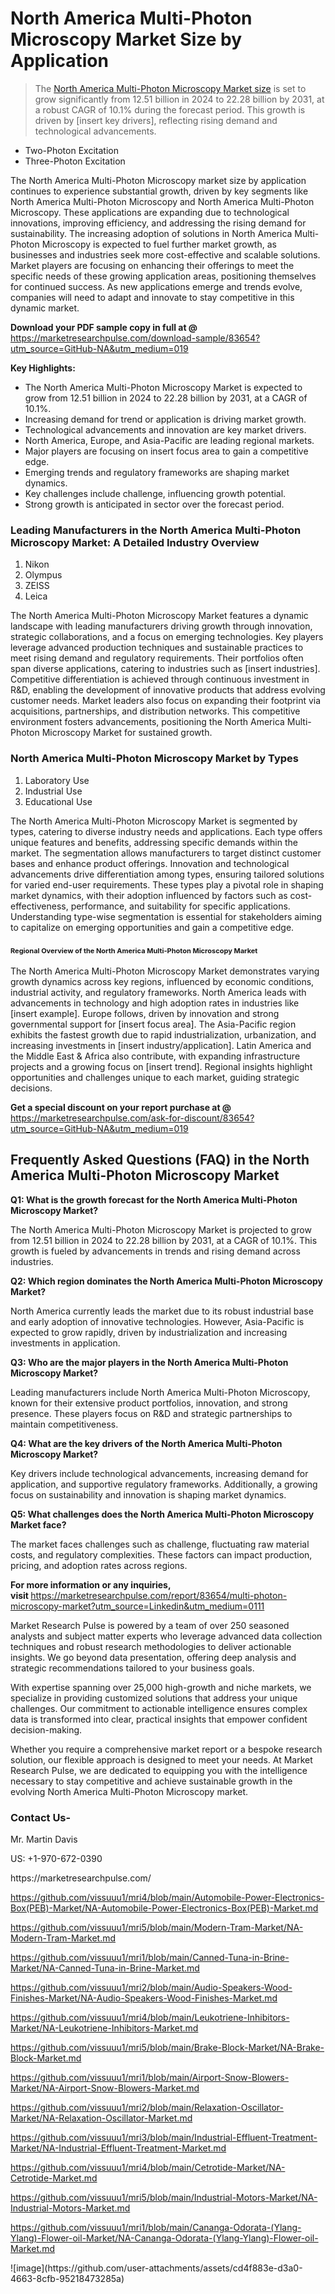<h1>North America Multi-Photon Microscopy Market&nbsp;Size by Application</h1><blockquote><p>The <a href="https://marketresearchpulse.com/download-sample/83654?utm_source=GitHub-NA&amp;utm_medium=019">North America Multi-Photon Microscopy Market size</a> is set to grow significantly from 12.51 billion in 2024 to 22.28 billion by 2031, at a robust CAGR of 10.1% during the forecast period. This growth is driven by [insert key drivers], reflecting rising demand and technological advancements.</p></blockquote><ul><li>Two-Photon Excitation <li> Three-Photon Excitation</li></ul><p>The North America Multi-Photon Microscopy market size by application continues to experience substantial growth, driven by key segments like North America Multi-Photon Microscopy and North America Multi-Photon Microscopy. These applications are expanding due to technological innovations, improving efficiency, and addressing the rising demand for sustainability. The increasing adoption of solutions in North America Multi-Photon Microscopy is expected to fuel further market growth, as businesses and industries seek more cost-effective and scalable solutions. Market players are focusing on enhancing their offerings to meet the specific needs of these growing application areas, positioning themselves for continued success. As new applications emerge and trends evolve, companies will need to adapt and innovate to stay competitive in this dynamic market.</p><p><strong>Download your PDF sample copy in full at @ </strong><a href="https://marketresearchpulse.com/download-sample/83654?utm_source=GitHub-NA&amp;utm_medium=019">https://marketresearchpulse.com/download-sample/83654?utm_source=GitHub-NA&amp;utm_medium=019</a></p><p><strong>Key Highlights: </strong></p><ul><li>The North America Multi-Photon Microscopy Market is expected to grow from 12.51 billion in 2024 to 22.28 billion by 2031, at a CAGR of 10.1%.</li><li>Increasing demand for trend or application is driving market growth.</li><li>Technological advancements and innovation are key market drivers.</li><li>North America, Europe, and Asia-Pacific are leading regional markets.</li><li>Major players are focusing on insert focus area to gain a competitive edge.</li><li>Emerging trends and regulatory frameworks are shaping market dynamics.</li><li>Key challenges include challenge, influencing growth potential.</li><li>Strong growth is anticipated in sector over the forecast period.</li></ul><h3>Leading Manufacturers in the North America Multi-Photon Microscopy Market: A Detailed Industry Overview</h3><ol><li>Nikon</li><li>Olympus</li><li>ZEISS</li><li>Leica</li></ol><div class="flex max-w-full flex-col flex-grow"><div class="min-h-8 text-message flex w-full flex-col items-end gap-2 whitespace-normal break-words [.text-message+&amp;]:mt-5" dir="auto" data-message-author-role="assistant" data-message-id="fd8432e4-4910-450d-b182-61b7bfb0a01f" data-message-model-slug="gpt-4o"><div class="flex w-full flex-col gap-1 empty:hidden first:pt-[3px]"><div class="markdown prose w-full break-words dark:prose-invert light"><p>The North America Multi-Photon Microscopy Market features a dynamic landscape with leading manufacturers driving growth through innovation, strategic collaborations, and a focus on emerging technologies. Key players leverage advanced production techniques and sustainable practices to meet rising demand and regulatory requirements. Their portfolios often span diverse applications, catering to industries such as [insert industries]. Competitive differentiation is achieved through continuous investment in R&amp;D, enabling the development of innovative products that address evolving customer needs. Market leaders also focus on expanding their footprint via acquisitions, partnerships, and distribution networks. This competitive environment fosters advancements, positioning the North America Multi-Photon Microscopy Market for sustained growth.</p></div></div></div></div><h3>North America Multi-Photon Microscopy Market by Types</h3><ol><li>Laboratory Use <li> Industrial Use <li> Educational Use</li></ol><div class="flex max-w-full flex-col flex-grow"><div class="min-h-8 text-message flex w-full flex-col items-end gap-2 whitespace-normal break-words [.text-message+&amp;]:mt-5" dir="auto" data-message-author-role="assistant" data-message-id="084470be-0bb7-4664-bddf-5156b4f41249" data-message-model-slug="gpt-4o-mini"><div class="flex w-full flex-col gap-1 empty:hidden first:pt-[3px]"><div class="markdown prose w-full break-words dark:prose-invert light"><p>The North America Multi-Photon Microscopy Market is segmented by types, catering to diverse industry needs and applications. Each type offers unique features and benefits, addressing specific demands within the market. The segmentation allows manufacturers to target distinct customer bases and enhance product offerings. Innovation and technological advancements drive differentiation among types, ensuring tailored solutions for varied end-user requirements. These types play a pivotal role in shaping market dynamics, with their adoption influenced by factors such as cost-effectiveness, performance, and suitability for specific applications. Understanding type-wise segmentation is essential for stakeholders aiming to capitalize on emerging opportunities and gain a competitive edge.</p></div></div></div></div><h3><span style="font-size: 11px;">Regional Overview of the North America Multi-Photon Microscopy Market</span></h3><div class="flex max-w-full flex-col flex-grow"><div class="min-h-8 text-message flex w-full flex-col items-end gap-2 whitespace-normal break-words [.text-message+&amp;]:mt-5" dir="auto" data-message-author-role="assistant" data-message-id="e9038762-ce64-4e30-91c9-9bd413514231" data-message-model-slug="gpt-4o-mini"><div class="flex w-full flex-col gap-1 empty:hidden first:pt-[3px]"><div class="markdown prose w-full break-words dark:prose-invert light"><p>The North America Multi-Photon Microscopy Market demonstrates varying growth dynamics across key regions, influenced by economic conditions, industrial activity, and regulatory frameworks. North America leads with advancements in technology and high adoption rates in industries like [insert example]. Europe follows, driven by innovation and strong governmental support for [insert focus area]. The Asia-Pacific region exhibits the fastest growth due to rapid industrialization, urbanization, and increasing investments in [insert industry/application]. Latin America and the Middle East &amp; Africa also contribute, with expanding infrastructure projects and a growing focus on [insert trend]. Regional insights highlight opportunities and challenges unique to each market, guiding strategic decisions.</p></div></div></div></div><p><strong>Get a special discount on your report purchase at @ </strong><a href="https://marketresearchpulse.com/ask-for-discount/83654?utm_source=GitHub-NA&amp;utm_medium=019">https://marketresearchpulse.com/ask-for-discount/83654?utm_source=GitHub-NA&amp;utm_medium=019</a></p><h2>Frequently Asked Questions (FAQ) in the North America Multi-Photon Microscopy Market</h2><p><strong>Q1: What is the growth forecast for the North America Multi-Photon Microscopy Market?</strong></p><p>The North America Multi-Photon Microscopy Market is projected to grow from 12.51 billion in 2024 to 22.28 billion by 2031, at a CAGR of 10.1%. This growth is fueled by advancements in trends and rising demand across industries.</p><p><strong>Q2: Which region dominates the North America Multi-Photon Microscopy Market?</strong></p><p>North America currently leads the market due to its robust industrial base and early adoption of innovative technologies. However, Asia-Pacific is expected to grow rapidly, driven by industrialization and increasing investments in application.</p><p><strong>Q3: Who are the major players in the North America Multi-Photon Microscopy Market?</strong></p><p>Leading manufacturers include North America Multi-Photon Microscopy, known for their extensive product portfolios, innovation, and strong presence. These players focus on R&amp;D and strategic partnerships to maintain competitiveness.</p><p><strong>Q4: What are the key drivers of the North America Multi-Photon Microscopy Market?</strong></p><p>Key drivers include technological advancements, increasing demand for application, and supportive regulatory frameworks. Additionally, a growing focus on sustainability and innovation is shaping market dynamics.</p><p><strong>Q5: What challenges does the North America Multi-Photon Microscopy Market face?</strong></p><p>The market faces challenges such as challenge, fluctuating raw material costs, and regulatory complexities. These factors can impact production, pricing, and adoption rates across regions.</p><p><strong>For more information or any inquiries, visit&nbsp;</strong><a href="https://marketresearchpulse.com/report/83654/multi-photon-microscopy-market?utm_source=Linkedin&utm_medium=0111">https://marketresearchpulse.com/report/83654/multi-photon-microscopy-market?utm_source=Linkedin&utm_medium=0111</a></p><p>Market Research Pulse is powered by a team of over 250 seasoned analysts and subject matter experts who leverage advanced data collection techniques and robust research methodologies to deliver actionable insights. We go beyond data presentation, offering deep analysis and strategic recommendations tailored to your business goals.</p><p>With expertise spanning over 25,000 high-growth and niche markets, we specialize in providing customized solutions that address your unique challenges. Our commitment to actionable intelligence ensures complex data is transformed into clear, practical insights that empower confident decision-making.</p><p>Whether you require a comprehensive market report or a bespoke research solution, our flexible approach is designed to meet your needs. At Market Research Pulse, we are dedicated to equipping you with the intelligence necessary to stay competitive and achieve sustainable growth in the evolving North America Multi-Photon Microscopy market.</p><h3><strong>Contact Us-</strong></h3><p>Mr. Martin Davis</p><p>US: +1-970-672-0390</p><p>https://marketresearchpulse.com/</p><p><a href="https://github.com/vissuuu1/mri4/blob/main/Automobile-Power-Electronics-Box(PEB)-Market/NA-Automobile-Power-Electronics-Box(PEB)-Market.md">https://github.com/vissuuu1/mri4/blob/main/Automobile-Power-Electronics-Box(PEB)-Market/NA-Automobile-Power-Electronics-Box(PEB)-Market.md</a></p><p><a href="https://github.com/vissuuu1/mri5/blob/main/Modern-Tram-Market/NA-Modern-Tram-Market.md">https://github.com/vissuuu1/mri5/blob/main/Modern-Tram-Market/NA-Modern-Tram-Market.md</a></p><p><a href="https://github.com/vissuuu1/mri1/blob/main/Canned-Tuna-in-Brine-Market/NA-Canned-Tuna-in-Brine-Market.md">https://github.com/vissuuu1/mri1/blob/main/Canned-Tuna-in-Brine-Market/NA-Canned-Tuna-in-Brine-Market.md</a></p><p><a href="https://github.com/vissuuu1/mri2/blob/main/Audio-Speakers-Wood-Finishes-Market/NA-Audio-Speakers-Wood-Finishes-Market.md">https://github.com/vissuuu1/mri2/blob/main/Audio-Speakers-Wood-Finishes-Market/NA-Audio-Speakers-Wood-Finishes-Market.md</a></p><p><a href="https://github.com/vissuuu1/mri4/blob/main/Leukotriene-Inhibitors-Market/NA-Leukotriene-Inhibitors-Market.md">https://github.com/vissuuu1/mri4/blob/main/Leukotriene-Inhibitors-Market/NA-Leukotriene-Inhibitors-Market.md</a></p><p><a href="https://github.com/vissuuu1/mri5/blob/main/Brake-Block-Market/NA-Brake-Block-Market.md">https://github.com/vissuuu1/mri5/blob/main/Brake-Block-Market/NA-Brake-Block-Market.md</a></p><p><a href="https://github.com/vissuuu1/mri1/blob/main/Airport-Snow-Blowers-Market/NA-Airport-Snow-Blowers-Market.md">https://github.com/vissuuu1/mri1/blob/main/Airport-Snow-Blowers-Market/NA-Airport-Snow-Blowers-Market.md</a></p><p><a href="https://github.com/vissuuu1/mri2/blob/main/Relaxation-Oscillator-Market/NA-Relaxation-Oscillator-Market.md">https://github.com/vissuuu1/mri2/blob/main/Relaxation-Oscillator-Market/NA-Relaxation-Oscillator-Market.md</a></p><p><a href="https://github.com/vissuuu1/mri3/blob/main/Industrial-Effluent-Treatment-Market/NA-Industrial-Effluent-Treatment-Market.md">https://github.com/vissuuu1/mri3/blob/main/Industrial-Effluent-Treatment-Market/NA-Industrial-Effluent-Treatment-Market.md</a></p><p><a href="https://github.com/vissuuu1/mri4/blob/main/Cetrotide-Market/NA-Cetrotide-Market.md">https://github.com/vissuuu1/mri4/blob/main/Cetrotide-Market/NA-Cetrotide-Market.md</a></p><p><a href="https://github.com/vissuuu1/mri5/blob/main/Industrial-Motors-Market/NA-Industrial-Motors-Market.md">https://github.com/vissuuu1/mri5/blob/main/Industrial-Motors-Market/NA-Industrial-Motors-Market.md</a></p><p><a href="https://github.com/vissuuu1/mri1/blob/main/Cananga-Odorata-(Ylang-Ylang)-Flower-oil-Market/NA-Cananga-Odorata-(Ylang-Ylang)-Flower-oil-Market.md">https://github.com/vissuuu1/mri1/blob/main/Cananga-Odorata-(Ylang-Ylang)-Flower-oil-Market/NA-Cananga-Odorata-(Ylang-Ylang)-Flower-oil-Market.md</a></p>
![image](https://github.com/user-attachments/assets/cd4f883e-d3a0-4663-8cfb-95218473285a)
